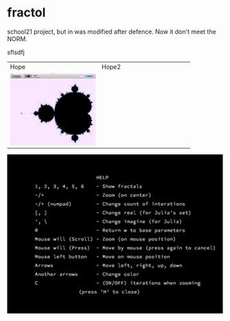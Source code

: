 # fractol
school21 project, but in was modified after defence. Now it don't meet the NORM.

<table cellpadding="2" cellspacing="2" width="100%" height="100%">
  <tr>
    <td width=200px> Hope </td>
    <td width=200px> Hope2</td>
  </tr>
  <tr>
    <td>
         <img src=https://github.com/mdenyse-en/screenshots/blob/master/Fracto_main_window.png>
    </td>
  </tr>
  <tr
    <td width=200px> sflsdfj</td>
  </tr>
</table>


![Hints: what you can use to manipulate the program](https://github.com/mdenyse-en/screenshots/blob/master/Fracto_hints.png)
